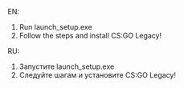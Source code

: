 EN:
1. Run launch_setup.exe
2. Follow the steps and install CS:GO Legacy!

RU:
1. Запустите launch_setup.exe
2. Следуйте шагам и установите CS:GO Legacy!